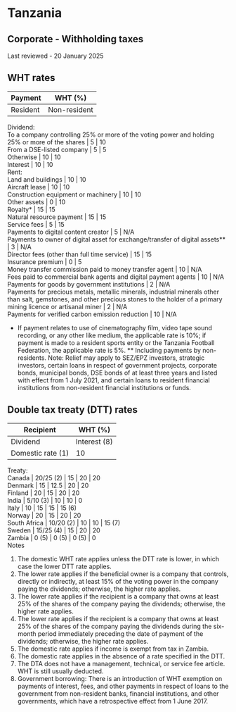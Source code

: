 # Tanzania
## Corporate - Withholding taxes
Last reviewed - 20 January 2025
## WHT rates
Payment | WHT (%)  
---|---  
Resident | Non-resident  
Dividend:  
To a company controlling 25% or more of the voting power and holding 25% or more of the shares | 5 | 10  
From a DSE-listed company | 5 | 5  
Otherwise | 10 | 10  
Interest | 10 | 10  
Rent:  
Land and buildings | 10 | 10  
Aircraft lease | 10 | 10  
Construction equipment or machinery | 10 | 10  
Other assets | 0 | 10  
Royalty* | 15 | 15  
Natural resource payment | 15 | 15  
Service fees | 5 | 15  
Payments to digital content creator | 5 | N/A  
Payments to owner of digital asset for exchange/transfer of digital assets** | 3 | N/A  
Director fees (other than full time service) | 15 | 15  
Insurance premium | 0 | 5  
Money transfer commission paid to money transfer agent | 10 | N/A  
Fees paid to commercial bank agents and digital payment agents | 10 | N/A  
Payments for goods by government institutions | 2 | N/A  
Payments for precious metals, metallic minerals, industrial minerals other than salt, gemstones, and other precious stones to the holder of a primary mining licence or artisanal miner | 2 | N/A  
Payments for verified carbon emission reduction | 10 | N/A  
* If payment relates to use of cinematography film, video tape sound recording, or any other like medium, the applicable rate is 10%; if payment is made to a resident sports entity or the Tanzania Football Federation, the applicable rate is 5%.
** Including payments by non-residents.
Note: Relief may apply to SEZ/EPZ investors, strategic investors, certain loans in respect of government projects, corporate bonds, municipal bonds, DSE bonds of at least three years and listed with effect from 1 July 2021, and certain loans to resident financial institutions from non-resident financial institutions or funds.
## Double tax treaty (DTT) rates
Recipient | WHT (%)  
---|---  
Dividend | Interest (8) | Royalties | Management / technical fees  
Domestic rate (1) | 10 | 10 | 15 | 15  
Treaty:  
Canada | 20/25 (2) | 15 | 20 | 20  
Denmark | 15 | 12.5 | 20 | 20  
Finland | 20 | 15 | 20 | 20  
India | 5/10 (3) | 10 | 10 | 0  
Italy | 10 | 15 | 15 | 15 (6)  
Norway | 20 | 15 | 20 | 20  
South Africa | 10/20 (2) | 10 | 10 | 15 (7)  
Sweden | 15/25 (4) | 15 | 20 | 20  
Zambia | 0 (5) | 0 (5) | 0 (5) | 0  
Notes
  1. The domestic WHT rate applies unless the DTT rate is lower, in which case the lower DTT rate applies.
  2. The lower rate applies if the beneficial owner is a company that controls, directly or indirectly, at least 15% of the voting power in the company paying the dividends; otherwise, the higher rate applies.
  3. The lower rate applies if the recipient is a company that owns at least 25% of the shares of the company paying the dividends; otherwise, the higher rate applies.
  4. The lower rate applies if the recipient is a company that owns at least 25% of the shares of the company paying the dividends during the six-month period immediately preceding the date of payment of the dividends; otherwise, the higher rate applies.
  5. The domestic rate applies if income is exempt from tax in Zambia.
  6. The domestic rate applies in the absence of a rate specified in the DTT.
  7. The DTA does not have a management, technical, or service fee article. WHT is still usually deducted.
  8. Government borrowing: There is an introduction of WHT exemption on payments of interest, fees, and other payments in respect of loans to the government from non-resident banks, financial institutions, and other governments, which have a retrospective effect from 1 June 2017.


